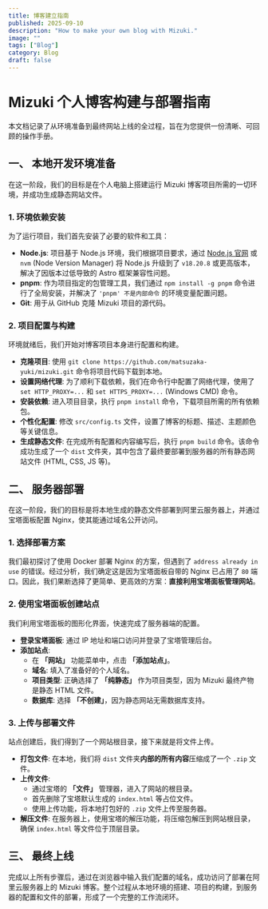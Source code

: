 ```yaml
---
title: 博客建立指南
published: 2025-09-10
description: "How to make your own blog with Mizuki."
image: ""
tags: ["Blog"]
category: Blog
draft: false
---
```


# Mizuki 个人博客构建与部署指南

本文档记录了从环境准备到最终网站上线的全过程，旨在为您提供一份清晰、可回顾的操作手册。

## 一、 本地开发环境准备

在这一阶段，我们的目标是在个人电脑上搭建运行 Mizuki 博客项目所需的一切环境，并成功生成静态网站文件。

### 1. **环境依赖安装**
为了运行项目，我们首先安装了必要的软件和工具：
   - **Node.js**: 项目基于 Node.js 环境，我们根据项目要求，通过 [Node.js 官网](https://nodejs.org/) 或 `nvm` (Node Version Manager) 将 Node.js 升级到了 `v18.20.8` 或更高版本，解决了因版本过低导致的 Astro 框架兼容性问题。
   - **pnpm**: 作为项目指定的包管理工具，我们通过 `npm install -g pnpm` 命令进行了全局安装，并解决了 `'pnpm' 不是内部命令` 的环境变量配置问题。
   - **Git**: 用于从 GitHub 克隆 Mizuki 项目的源代码。

### 2. **项目配置与构建**
环境就绪后，我们开始对博客项目本身进行配置和构建。
   - **克隆项目**: 使用 `git clone https://github.com/matsuzaka-yuki/mizuki.git` 命令将项目代码下载到本地。
   - **设置网络代理**: 为了顺利下载依赖，我们在命令行中配置了网络代理，使用了 `set HTTP_PROXY=...` 和 `set HTTPS_PROXY=...` (Windows CMD) 命令。
   - **安装依赖**: 进入项目目录，执行 `pnpm install` 命令，下载项目所需的所有依赖包。
   - **个性化配置**: 修改 `src/config.ts` 文件，设置了博客的标题、描述、主题颜色等关键信息。
   - **生成静态文件**: 在完成所有配置和内容编写后，执行 `pnpm build` 命令。该命令成功生成了一个 `dist` 文件夹，其中包含了最终要部署到服务器的所有静态网站文件 (HTML, CSS, JS 等)。

## 二、 服务器部署

在这一阶段，我们的目标是将本地生成的静态文件部署到阿里云服务器上，并通过宝塔面板配置 Nginx，使其能通过域名公开访问。

### 1. **选择部署方案**
我们最初探讨了使用 Docker 部署 Nginx 的方案，但遇到了 `address already in use` 的错误。经过分析，我们确定这是因为宝塔面板自带的 Nginx 已占用了 `80` 端口。因此，我们果断选择了更简单、更高效的方案：**直接利用宝塔面板管理网站**。

### 2. **使用宝塔面板创建站点**
我们利用宝塔面板的图形化界面，快速完成了服务器端的配置。
   - **登录宝塔面板**: 通过 IP 地址和端口访问并登录了宝塔管理后台。
   - **添加站点**:
     - 在 **「网站」** 功能菜单中，点击 **「添加站点」**。
     - **域名**: 填入了准备好的个人域名。
     - **项目类型**: 正确选择了 **「纯静态」** 作为项目类型，因为 Mizuki 最终产物是静态 HTML 文件。
     - **数据库**: 选择 **「不创建」**，因为静态网站无需数据库支持。

### 3. **上传与部署文件**
站点创建后，我们得到了一个网站根目录，接下来就是将文件上传。
   - **打包文件**: 在本地，我们将 `dist` 文件夹**内部的所有内容**压缩成了一个 `.zip` 文件。
   - **上传文件**:
     - 通过宝塔的 **「文件」** 管理器，进入了网站的根目录。
     - 首先删除了宝塔默认生成的 `index.html` 等占位文件。
     - 使用上传功能，将本地打包好的 `.zip` 文件上传至服务器。
   - **解压文件**: 在服务器上，使用宝塔的解压功能，将压缩包解压到网站根目录，确保 `index.html` 等文件位于顶层目录。

## 三、 最终上线

完成以上所有步骤后，通过在浏览器中输入我们配置的域名，成功访问了部署在阿里云服务器上的 Mizuki 博客。整个过程从本地环境的搭建、项目的构建，到服务器的配置和文件的部署，形成了一个完整的工作流闭环。